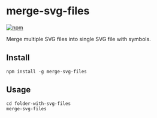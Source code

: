 # merge-svg-files

[![npm](https://img.shields.io/npm/v/merge-svg-files.svg)](https://www.npmjs.com/package/merge-svg-files)

Merge multiple SVG files into single SVG file with symbols.

## Install

```
npm install -g merge-svg-files
```

## Usage

```
cd folder-with-svg-files
merge-svg-files
```
